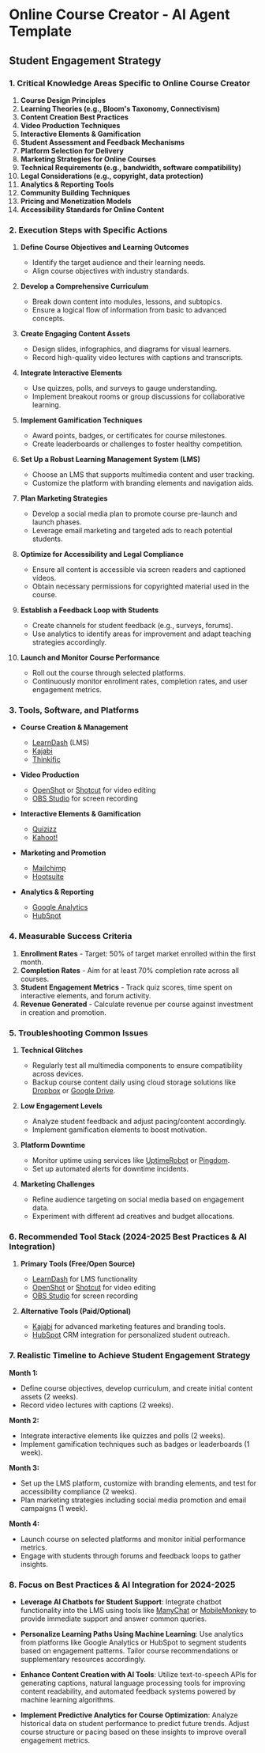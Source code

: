 # Online Course Creator - AI Agent Template

## Student Engagement Strategy

### 1. Critical Knowledge Areas Specific to Online Course Creator

1. **Course Design Principles**
2. **Learning Theories (e.g., Bloom's Taxonomy, Connectivism)**
3. **Content Creation Best Practices**
4. **Video Production Techniques**
5. **Interactive Elements & Gamification**
6. **Student Assessment and Feedback Mechanisms**
7. **Platform Selection for Delivery**
8. **Marketing Strategies for Online Courses**
9. **Technical Requirements (e.g., bandwidth, software compatibility)**
10. **Legal Considerations (e.g., copyright, data protection)**
11. **Analytics & Reporting Tools**
12. **Community Building Techniques**
13. **Pricing and Monetization Models**
14. **Accessibility Standards for Online Content**

### 2. Execution Steps with Specific Actions

1. **Define Course Objectives and Learning Outcomes**  
   - Identify the target audience and their learning needs.
   - Align course objectives with industry standards.

2. **Develop a Comprehensive Curriculum**  
   - Break down content into modules, lessons, and subtopics.
   - Ensure a logical flow of information from basic to advanced concepts.

3. **Create Engaging Content Assets**  
   - Design slides, infographics, and diagrams for visual learners.
   - Record high-quality video lectures with captions and transcripts.

4. **Integrate Interactive Elements**  
   - Use quizzes, polls, and surveys to gauge understanding.
   - Implement breakout rooms or group discussions for collaborative learning.

5. **Implement Gamification Techniques**  
   - Award points, badges, or certificates for course milestones.
   - Create leaderboards or challenges to foster healthy competition.

6. **Set Up a Robust Learning Management System (LMS)**  
   - Choose an LMS that supports multimedia content and user tracking.
   - Customize the platform with branding elements and navigation aids.

7. **Plan Marketing Strategies**  
   - Develop a social media plan to promote course pre-launch and launch phases.
   - Leverage email marketing and targeted ads to reach potential students.

8. **Optimize for Accessibility and Legal Compliance**  
   - Ensure all content is accessible via screen readers and captioned videos.
   - Obtain necessary permissions for copyrighted material used in the course.

9. **Establish a Feedback Loop with Students**  
   - Create channels for student feedback (e.g., surveys, forums).
   - Use analytics to identify areas for improvement and adapt teaching strategies accordingly.

10. **Launch and Monitor Course Performance**  
    - Roll out the course through selected platforms.
    - Continuously monitor enrollment rates, completion rates, and user engagement metrics.

### 3. Tools, Software, and Platforms

- **Course Creation & Management**
  - [LearnDash](https://www.learnpress.net/learn-dash/) (LMS)
  - [Kajabi](https://kajabi.com/)
  - [Thinkific](https://thinkific.com/)
  
- **Video Production**
  - [OpenShot](https://openshot.org/) or [Shotcut](https://shotcut.org/) for video editing
  - [OBS Studio](https://obsproject.com/) for screen recording
  
- **Interactive Elements & Gamification**
  - [Quizizz](https://quizizz.com/)
  - [Kahoot!](https://kahoot.com/)
  
- **Marketing and Promotion**
  - [Mailchimp](https://mailchimp.com/)
  - [Hootsuite](https://hootsuite.com/)
  
- **Analytics & Reporting**
  - [Google Analytics](https://www.google.com/analytics/)
  - [HubSpot](https://www.hubspot.com/)

### 4. Measurable Success Criteria

1. **Enrollment Rates** - Target: 50% of target market enrolled within the first month.
2. **Completion Rates** - Aim for at least 70% completion rate across all courses.
3. **Student Engagement Metrics** - Track quiz scores, time spent on interactive elements, and forum activity.
4. **Revenue Generated** - Calculate revenue per course against investment in creation and promotion.

### 5. Troubleshooting Common Issues

1. **Technical Glitches**
   - Regularly test all multimedia components to ensure compatibility across devices.
   - Backup course content daily using cloud storage solutions like [Dropbox](https://www.dropbox.com/) or [Google Drive](https://drive.google.com/).

2. **Low Engagement Levels**
   - Analyze student feedback and adjust pacing/content accordingly.
   - Implement gamification elements to boost motivation.

3. **Platform Downtime**
   - Monitor uptime using services like [UptimeRobot](https://uptimerobot.com/) or [Pingdom](https://www.pingdom.com/).
   - Set up automated alerts for downtime incidents.

4. **Marketing Challenges**
   - Refine audience targeting on social media based on engagement data.
   - Experiment with different ad creatives and budget allocations.

### 6. Recommended Tool Stack (2024-2025 Best Practices & AI Integration)

1. **Primary Tools (Free/Open Source)**
   - [LearnDash](https://www.learnpress.net/learn-dash/) for LMS functionality
   - [OpenShot](https://openshot.org/) or [Shotcut](https://shotcut.org/) for video editing
   - [OBS Studio](https://obsproject.com/) for screen recording

2. **Alternative Tools (Paid/Optional)**
   - [Kajabi](https://kajabi.com/) for advanced marketing features and branding tools.
   - [HubSpot](https://www.hubspot.com/) CRM integration for personalized student outreach.

### 7. Realistic Timeline to Achieve Student Engagement Strategy

**Month 1:**  
- Define course objectives, develop curriculum, and create initial content assets (2 weeks).
- Record video lectures with captions (2 weeks).

**Month 2:**  
- Integrate interactive elements like quizzes and polls (2 weeks).
- Implement gamification techniques such as badges or leaderboards (1 week).

**Month 3:**  
- Set up the LMS platform, customize with branding elements, and test for accessibility compliance (2 weeks).
- Plan marketing strategies including social media promotion and email campaigns (1 week).

**Month 4:**  
- Launch course on selected platforms and monitor initial performance metrics.
- Engage with students through forums and feedback loops to gather insights.

### 8. Focus on Best Practices & AI Integration for 2024-2025

- **Leverage AI Chatbots for Student Support**: Integrate chatbot functionality into the LMS using tools like [ManyChat](https://www.manychat.com/) or [MobileMonkey](https://www.mobilemonkey.com/) to provide immediate support and answer common queries.
  
- **Personalize Learning Paths Using Machine Learning**: Use analytics from platforms like Google Analytics or HubSpot to segment students based on engagement patterns. Tailor course recommendations or supplementary resources accordingly.

- **Enhance Content Creation with AI Tools**: Utilize text-to-speech APIs for generating captions, natural language processing tools for improving content readability, and automated feedback systems powered by machine learning algorithms.

- **Implement Predictive Analytics for Course Optimization**: Analyze historical data on student performance to predict future trends. Adjust course structure or pacing based on these insights to improve overall engagement metrics.

